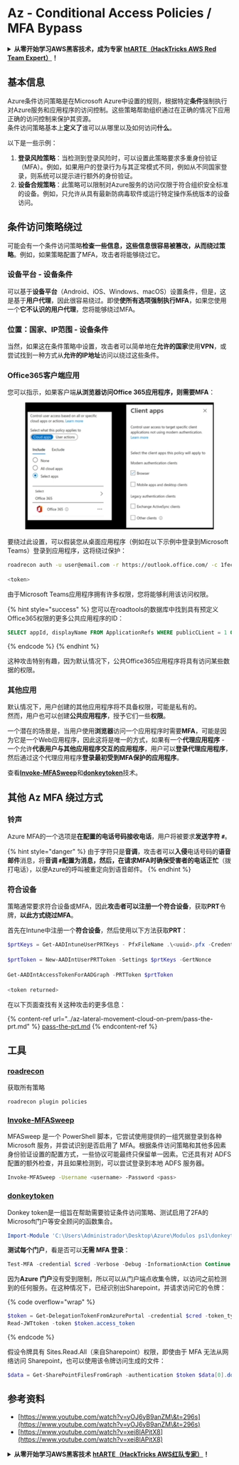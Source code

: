 # Az - Conditional Access Policies / MFA Bypass

<details>

<summary><strong>从零开始学习AWS黑客技术，成为专家</strong> <a href="https://training.hacktricks.xyz/courses/arte"><strong>htARTE（HackTricks AWS Red Team Expert）</strong></a><strong>！</strong></summary>

支持HackTricks的其他方式：

* 如果您想看到您的**公司在HackTricks中做广告**或**下载PDF格式的HackTricks**，请查看[**订阅计划**](https://github.com/sponsors/carlospolop)!
* 获取[**官方PEASS & HackTricks周边产品**](https://peass.creator-spring.com)
* 探索[**PEASS家族**](https://opensea.io/collection/the-peass-family)，我们独家[NFTs收藏品](https://opensea.io/collection/the-peass-family)
* **加入** 💬 [**Discord群**](https://discord.gg/hRep4RUj7f) 或 [**电报群**](https://t.me/peass) 或在**Twitter**上关注我们 🐦 [**@hacktricks\_live**](https://twitter.com/hacktricks\_live)**。**
* 通过向[**HackTricks**](https://github.com/carlospolop/hacktricks)和[**HackTricks Cloud**](https://github.com/carlospolop/hacktricks-cloud) github仓库提交PR来分享您的黑客技巧。

</details>

## 基本信息

Azure条件访问策略是在Microsoft Azure中设置的规则，根据特定**条件**强制执行对Azure服务和应用程序的访问控制。这些策略帮助组织通过在正确的情况下应用正确的访问控制来保护其资源。\
条件访问策略基本上**定义了**谁可以从哪里以及如何访问**什么**。

以下是一些示例：

1. **登录风险策略**：当检测到登录风险时，可以设置此策略要求多重身份验证（MFA）。例如，如果用户的登录行为与其正常模式不同，例如从不同国家登录，则系统可以提示进行额外的身份验证。
2. **设备合规策略**：此策略可以限制对Azure服务的访问仅限于符合组织安全标准的设备。例如，只允许从具有最新防病毒软件或运行特定操作系统版本的设备访问。

## 条件访问策略绕过

可能会有一个条件访问策略**检查一些信息，这些信息很容易被篡改，从而绕过策略**。例如，如果策略配置了MFA，攻击者将能够绕过它。

### 设备平台 - 设备条件

可以基于**设备平台**（Android、iOS、Windows、macOS）设置条件，但是，这是基于**用户代理**，因此很容易绕过。即使**使所有选项强制执行MFA**，如果您使用一个**它不认识的用户代理**，您将能够绕过MFA。

### 位置：国家、IP范围 - 设备条件

当然，如果这在条件策略中设置，攻击者可以简单地在**允许的国家**使用**VPN**，或尝试找到一种方式从**允许的IP地址**访问以绕过这些条件。

### Office365客户端应用

您可以指示，如果客户端**从浏览器访问Office 365应用程序，则需要MFA**：

<figure><img src="../../../.gitbook/assets/image (318).png" alt=""><figcaption></figcaption></figure>

要绕过此设置，可以假装您从桌面应用程序（例如在以下示例中登录到Microsoft Teams）登录到应用程序，这将绕过保护：
```bash
roadrecon auth -u user@email.com -r https://outlook.office.com/ -c 1fec8e78-bce4-4aaf-ab1b-5451cc387264 --tokrns-stdout

<token>
```
由于Microsoft Teams应用程序拥有许多权限，您将能够利用该访问权限。

{% hint style="success" %}
您可以在roadtools的数据库中找到具有预定义Office365权限的更多公共应用程序的ID：
```sql
SELECT appId, displayName FROM ApplicationRefs WHERE publicCLient = 1 ORDER BY displayName ASC
```
{% endcode %}
{% endhint %}

这种攻击特别有趣，因为默认情况下，公共Office365应用程序将具有访问某些数据的权限。

### 其他应用

默认情况下，用户创建的其他应用程序将不具备权限，可能是私有的。\
然而，用户也可以创建**公共应用程序**，授予它们一些**权限**。

一个潜在的场景是，当用户使用**浏览器**访问一个应用程序时需要**MFA**，可能是因为它是一个Web应用程序，因此这将是唯一的方式，如果有一个**代理应用程序** - 一个允许**代表用户与其他应用程序交互的应用程序**，用户可以**登录代理应用程序**，然后通过这个代理应用程序**登录最初受到MFA保护的应用程序**。

查看[**Invoke-MFASweep**](az-conditional-access-policies-mfa-bypass.md#invoke-mfasweep)和[**donkeytoken**](az-conditional-access-policies-mfa-bypass.md#donkeytoken)技术。

## 其他 Az MFA 绕过方式

### 铃声

Azure MFA的一个选项是**在配置的电话号码接收电话**，用户将被要求**发送字符 `#`**。

{% hint style="danger" %}
由于字符只是**音调**，攻击者可以**入侵**电话号码的**语音邮件**消息，将**音调 `#`**配置为消息，然后，在请求MFA时确保**受害者的电话正忙**（拨打电话），以便Azure的呼叫被重定向到语音邮件。
{% endhint %}

### 符合设备

策略通常要求符合设备或MFA，因此**攻击者可以注册一个符合设备**，获取**PRT**令牌，**以此方式绕过MFA**。

首先在Intune中注册一个**符合设备**，然后使用以下方法获取**PRT**：
```powershell
$prtKeys = Get-AADIntuneUserPRTKeys - PfxFileName .\<uuid>.pfx -Credentials $credentials

$prtToken = New-AADIntUserPRTToken -Settings $prtKeys -GertNonce

Get-AADIntAccessTokenForAADGraph -PRTToken $prtToken

<token returned>
```
在以下页面查找有关这种攻击的更多信息：

{% content-ref url="../az-lateral-movement-cloud-on-prem/pass-the-prt.md" %}
[pass-the-prt.md](../az-lateral-movement-cloud-on-prem/pass-the-prt.md)
{% endcontent-ref %}

## 工具

### [roadrecon](https://github.com/dirkjanm/ROADtools)

获取所有策略
```bash
roadrecon plugin policies
```
### [Invoke-MFASweep](https://github.com/dafthack/MFASweep)

MFASweep 是一个 PowerShell 脚本，它尝试使用提供的一组凭据登录到各种 Microsoft 服务，并尝试识别是否启用了 MFA。根据条件访问策略和其他多因素身份验证设置的配置方式，一些协议可能最终只保留单一因素。它还具有对 ADFS 配置的额外检查，并且如果检测到，可以尝试登录到本地 ADFS 服务器。
```bash
Invoke-MFASweep -Username <username> -Password <pass>
```
### [donkeytoken](https://github.com/silverhack/donkeytoken)

Donkey token是一组旨在帮助需要验证条件访问策略、测试启用了2FA的Microsoft门户等安全顾问的函数集合。
```powershell
Import-Module 'C:\Users\Administrador\Desktop\Azure\Modulos ps1\donkeytoken' -Force
```
**测试每个门户**，看是否可以**无需 MFA 登录**：
```powershell
Test-MFA -credential $cred -Verbose -Debug -InformationAction Continue
```
因为**Azure** **门户**没有受到限制，所以可以从门户端点收集令牌，以访问之前检测到的任何服务。在这种情况下，已经识别出Sharepoint，并请求访问它的令牌：

{% code overflow="wrap" %}
```powershell
$token = Get-DelegationTokenFromAzurePortal -credential $cred -token_type microsoft.graph -extension_type Microsoft_Intune
Read-JWTtoken -token $token.access_token
```
{% endcode %}

假设令牌具有 Sites.Read.All（来自Sharepoint）权限，即使由于 MFA 无法从网络访问 Sharepoint，也可以使用该令牌访问生成的文件：
```powershell
$data = Get-SharePointFilesFromGraph -authentication $token $data[0].downloadUrl
```
## 参考资料

* [https://www.youtube.com/watch?v=yOJ6yB9anZM\&t=296s](https://www.youtube.com/watch?v=yOJ6yB9anZM\&t=296s)
* [https://www.youtube.com/watch?v=xei8lAPitX8](https://www.youtube.com/watch?v=xei8lAPitX8)

<details>

<summary><strong>从零开始学习AWS黑客技术</strong> <a href="https://training.hacktricks.xyz/courses/arte"><strong>htARTE（HackTricks AWS红队专家）</strong></a><strong>！</strong></summary>

支持HackTricks的其他方式：

* 如果您想看到您的**公司在HackTricks中做广告**或**下载PDF格式的HackTricks**，请查看[**订阅计划**](https://github.com/sponsors/carlospolop)!
* 获取[**官方PEASS & HackTricks周边产品**](https://peass.creator-spring.com)
* 探索[**PEASS家族**](https://opensea.io/collection/the-peass-family)，我们的独家[**NFTs**](https://opensea.io/collection/the-peass-family)收藏品
* **加入** 💬 [**Discord群**](https://discord.gg/hRep4RUj7f) 或 [**电报群**](https://t.me/peass) 或在**Twitter**上关注我们 🐦 [**@hacktricks\_live**](https://twitter.com/hacktricks\_live)**。**
* 通过向[**HackTricks**](https://github.com/carlospolop/hacktricks)和[**HackTricks Cloud**](https://github.com/carlospolop/hacktricks-cloud) github仓库提交PR来分享您的黑客技巧。

</details>
